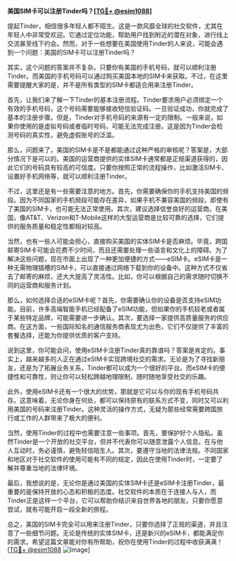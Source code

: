 **美国SIM卡可以注册Tinder吗？[[TG💪+ @esim1088](https://t.me/s/esim1088)]**

提起Tinder，相信很多年轻人都不陌生。这是一款风靡全球的社交软件，尤其在年轻人中非常受欢迎。它通过定位功能，帮助用户找到附近的潜在对象，进行线上交流甚至线下约会。然而，对于一些想要在美国使用Tinder的人来说，可能会遇到一个问题：美国的SIM卡可以注册Tinder吗？

其实，这个问题的答案并不复杂。只要你有美国的手机号码，就可以顺利注册Tinder。而美国的手机号码可以通过购买美国本地的SIM卡来获取。不过，在这里需要提醒大家的是，并不是所有类型的SIM卡都适合用来注册Tinder。

首先，让我们来了解一下Tinder的基本注册流程。Tinder要求用户必须绑定一个有效的手机号码，这个号码需要能够接收短信验证码。一旦验证成功，你就完成了基本的注册步骤。但是，Tinder对手机号码的来源有一定的限制。一般来说，如果你使用的是虚拟号码或者临时号码，可能无法完成注册。这是因为Tinder会检测号码的真实性，避免虚假账号的泛滥。

那么，问题来了，美国的SIM卡是不是都能通过这种严格的审核呢？答案是，大部分情况下是可以的。美国的运营商提供的实体SIM卡通常都是正规渠道获得的，因此它们的号码具有较高的可信度。只要你按照正常的流程操作，比如激活SIM卡、设置好手机网络等，就可以顺利注册Tinder。

不过，这里还是有一些需要注意的地方。首先，你需要确保你的手机支持美国的频段。因为不同国家的手机频段可能存在差异，如果手机不兼容美国的频段，即使有了美国的SIM卡，也可能无法正常使用。其次，建议选择信誉良好的运营商。在美国，像AT&T、Verizon和T-Mobile这样的大型运营商是比较可靠的选择，它们提供的服务质量和稳定性都相对较高。

当然，也有一些人可能会担心，直接购买美国的实体SIM卡是否麻烦。毕竟，跨国邮寄SIM卡可能会花费不少时间，而且还需要处理一些语言和文化上的障碍。为了解决这些问题，现在市面上出现了一种更加便捷的方式——eSIM卡。eSIM卡是一种无需物理插槽的SIM卡，可以直接通过网络下载到你的设备中。这种方式不仅省去了邮寄的麻烦，还大大提高了灵活性。比如，你可以根据自己的需求随时切换不同的运营商和服务计划。

那么，如何选择合适的eSIM卡呢？首先，你需要确认你的设备是否支持eSIM功能。目前，许多高端智能手机已经配备了eSIM功能，但如果你的手机较老或者属于某些特定品牌，可能需要进一步确认。其次，要选择一家提供高质量服务的供应商。在这方面，一些国际知名的通信服务商表现尤为出色，它们不仅提供了丰富的套餐选择，还能为你提供优质的客户支持。

说到这里，你可能会问，使用eSIM卡注册Tinder真的靠谱吗？答案是肯定的。事实上，越来越多的人正在通过eSIM卡实现跨境社交的需求。无论是为了寻找新朋友，还是为了拓展业务关系，Tinder都可以成为一个很好的平台。而eSIM卡的便捷性和可靠性，则让你可以轻松跨越地理限制，随时随地享受社交的乐趣。

此外，使用eSIM卡还有一个很大的优势，那就是它可以与你的现有手机号码共存。这意味着，无论你身在何处，都可以保持原有的联系方式不变，同时又可以利用美国的号码来注册Tinder。这种灵活的操作方式，无疑为那些经常需要跨国旅行或工作的人群带来了极大的便利。

当然，使用Tinder的过程中也需要注意一些事项。首先，要保护好个人隐私。虽然Tinder是一个开放的社交平台，但并不代表你可以随意泄露个人信息。在与他人互动时，务必谨慎，避免轻信陌生人。其次，要遵守当地的法律法规。不同国家和地区对于社交软件的使用可能有不同的规定，因此在使用Tinder时，一定要了解并尊重当地的法律环境。

最后，我想说的是，无论你是通过美国的实体SIM卡还是eSIM卡注册Tinder，最重要的是保持开放的心态和积极的态度。社交软件的本质在于连接人与人，而Tinder正是这样一个平台，它可以帮助你结识来自世界各地的朋友。只要你愿意尝试，就有可能开启一段全新的旅程。

总之，美国的SIM卡完全可以用来注册Tinder，只要你选择了正规的渠道，并且注意了一些细节问题。无论是传统的实体SIM卡，还是新兴的eSIM卡，都能满足你的需求。希望这篇文章能对你有所帮助，祝你在使用Tinder的过程中收获满满！[[TG💪+ @esim1088](https://t.me/s/esim1088) ![Image](https://i.postimg.cc/4NQfJmqS/Snipaste-2025-05-13-00-14-12.png)]